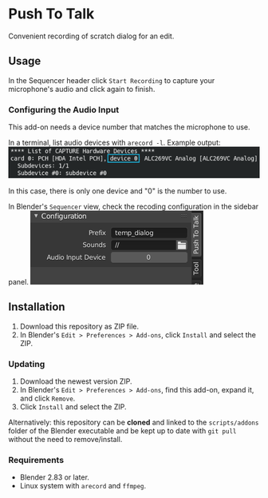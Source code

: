 # Push To Talk

Convenient recording of scratch dialog for an edit.

## Usage

In the Sequencer header click `Start Recording` to capture your microphone's audio and click again to finish.

### Configuring the Audio Input
This add-on needs a device number that matches the microphone to use.

In a terminal, list audio devices with `arecord -l`. Example output:
![arecord example output](docs/arecord_output.png)

In this case, there is only one device and "0" is the number to use.

In Blender's `Sequencer` view, check the recoding configuration in the sidebar panel.
![UI panel](docs/panel.png)

## Installation

1. Download this repository as ZIP file.
2. In Blender's `Edit > Preferences > Add-ons`, click `Install` and select the ZIP.

### Updating

1. Download the newest version ZIP.
2. In Blender's `Edit > Preferences > Add-ons`, find this add-on, expand it, and click `Remove`.
3. Click `Install` and select the ZIP.

Alternatively: this repository can be **cloned** and linked to the `scripts/addons` folder of the Blender executable and be kept up to date with `git pull` without the need to remove/install.

### Requirements
- Blender 2.83 or later.
- Linux system with `arecord` and `ffmpeg`.
